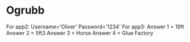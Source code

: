 # Ogrubb
For app2: Username='Oliver' Password='1234'
For app3: Answer 1 = 19ft Answer 2 = 5ft3 Answer 3 = Horse Answer 4 = Glue Factory
